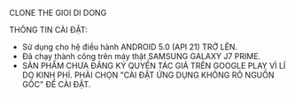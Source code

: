 CLONE THE GIOI DI DONG

THÔNG TIN CÀI ĐẶT:

+ Sử dụng cho hệ điều hành ANDROID 5.0 (API 21) TRỞ LÊN.
+ Đã chạy thành công trên máy thật SAMSUNG GALAXY J7 PRIME.
+ SẢN PHẨM CHƯA ĐĂNG KÝ QUYỀN TÁC GIẢ TRÊN GOOGLE PLAY VÌ LÍ DO KINH PHÍ. PHẢI CHỌN "CÀI ĐẶT ỨNG DỤNG KHÔNG RÕ NGUỒN GỐC" ĐỂ CÀI ĐẶT.
